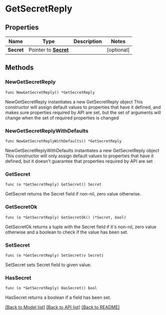 # GetSecretReply

## Properties

Name | Type | Description | Notes
------------ | ------------- | ------------- | -------------
**Secret** | Pointer to [**Secret**](Secret.md) |  | [optional] 

## Methods

### NewGetSecretReply

`func NewGetSecretReply() *GetSecretReply`

NewGetSecretReply instantiates a new GetSecretReply object
This constructor will assign default values to properties that have it defined,
and makes sure properties required by API are set, but the set of arguments
will change when the set of required properties is changed

### NewGetSecretReplyWithDefaults

`func NewGetSecretReplyWithDefaults() *GetSecretReply`

NewGetSecretReplyWithDefaults instantiates a new GetSecretReply object
This constructor will only assign default values to properties that have it defined,
but it doesn't guarantee that properties required by API are set

### GetSecret

`func (o *GetSecretReply) GetSecret() Secret`

GetSecret returns the Secret field if non-nil, zero value otherwise.

### GetSecretOk

`func (o *GetSecretReply) GetSecretOk() (*Secret, bool)`

GetSecretOk returns a tuple with the Secret field if it's non-nil, zero value otherwise
and a boolean to check if the value has been set.

### SetSecret

`func (o *GetSecretReply) SetSecret(v Secret)`

SetSecret sets Secret field to given value.

### HasSecret

`func (o *GetSecretReply) HasSecret() bool`

HasSecret returns a boolean if a field has been set.


[[Back to Model list]](../README.md#documentation-for-models) [[Back to API list]](../README.md#documentation-for-api-endpoints) [[Back to README]](../README.md)



